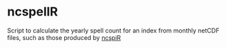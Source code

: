 # ncspellR
Script to calculate the yearly spell count for an index from monthly netCDF files, such as those produced by [ncspiR](https://github.com/adrfantini/ncspiR)
